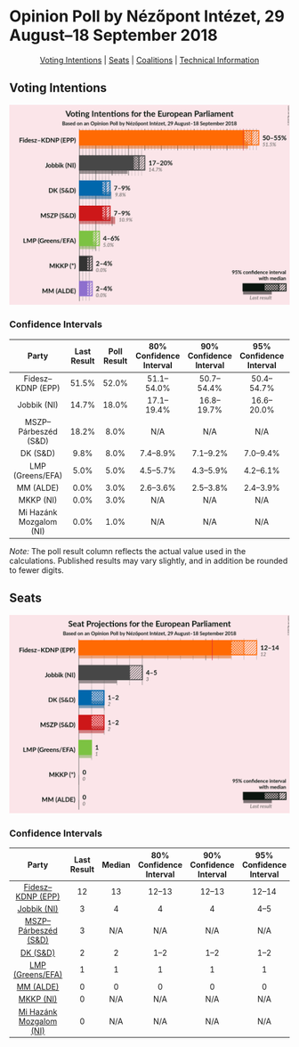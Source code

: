 # Opinion Poll by Nézőpont Intézet, 29 August–18 September 2018

<p align="center"><a href="#voting-intentions">Voting Intentions</a> | <a href="#seats">Seats</a> | <a href="#coalitions">Coalitions</a> | <a href="#technical-information">Technical Information</a></p>

## Voting Intentions

![Graph with voting intentions not yet produced](2018-09-18-NézőpontIntézet.png "Voting Intentions")

### Confidence Intervals

| Party | Last Result | Poll Result | 80% Confidence Interval | 90% Confidence Interval | 95% Confidence Interval | 99% Confidence Interval |
|:-----:|:-----------:|:-----------:|:-----------------------:|:-----------------------:|:-----------------------:|:-----------------------:|
| Fidesz–KDNP (EPP) | 51.5% | 52.0% | 51.1–54.0% |50.7–54.4% |50.4–54.7% |49.7–55.4% |
| Jobbik (NI) | 14.7% | 18.0% | 17.1–19.4% |16.8–19.7% |16.6–20.0% |16.1–20.5% |
| MSZP–Párbeszéd (S&D) | 18.2% | 8.0% | N/A |N/A |N/A |N/A |
| DK (S&D) | 9.8% | 8.0% | 7.4–8.9% |7.1–9.2% |7.0–9.4% |6.6–9.8% |
| LMP (Greens/EFA) | 5.0% | 5.0% | 4.5–5.7% |4.3–5.9% |4.2–6.1% |3.9–6.4% |
| MM (ALDE) | 0.0% | 3.0% | 2.6–3.6% |2.5–3.8% |2.4–3.9% |2.2–4.2% |
| MKKP (NI) | 0.0% | 3.0% | N/A |N/A |N/A |N/A |
| Mi Hazánk Mozgalom (NI) | 0.0% | 1.0% | N/A |N/A |N/A |N/A |

*Note:* The poll result column reflects the actual value used in the calculations. Published results may vary slightly, and in addition be rounded to fewer digits.

## Seats

![Graph with seats not yet produced](2018-09-18-NézőpontIntézet-seats.png "Seats")

### Confidence Intervals

| Party | Last Result | Median | 80% Confidence Interval | 90% Confidence Interval | 95% Confidence Interval | 99% Confidence Interval |
|:-----:|:-----------:|:------:|:-----------------------:|:-----------------------:|:-----------------------:|:-----------------------:|
| <a href="#fidesz–kdnp-(epp)">Fidesz–KDNP (EPP)</a> | 12 | 13 | 12–13 |12–13 |12–14 |12–14 |
| <a href="#jobbik-(ni)">Jobbik (NI)</a> | 3 | 4 | 4 |4 |4–5 |3–5 |
| <a href="#mszp–párbeszéd-(s&d)">MSZP–Párbeszéd (S&D)</a> | 3 | N/A | N/A |N/A |N/A |N/A |
| <a href="#dk-(s&d)">DK (S&D)</a> | 2 | 2 | 1–2 |1–2 |1–2 |1–2 |
| <a href="#lmp-(greens/efa)">LMP (Greens/EFA)</a> | 1 | 1 | 1 |1 |1 |0–1 |
| <a href="#mm-(alde)">MM (ALDE)</a> | 0 | 0 | 0 |0 |0 |0–1 |
| <a href="#mkkp-(ni)">MKKP (NI)</a> | 0 | N/A | N/A |N/A |N/A |N/A |
| <a href="#mi-hazánk-mozgalom-(ni)">Mi Hazánk Mozgalom (NI)</a> | 0 | N/A | N/A |N/A |N/A |N/A |

